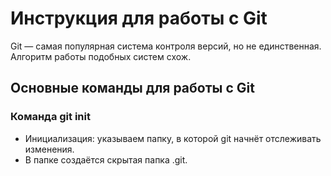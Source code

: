 # Инструкция для работы с Git

Git — самая популярная система контроля
версий, но не единственная. Алгоритм
работы подобных систем схож.

## Основные команды для работы с Git

### Команда git init
* Инициализация: указываем папку, в которой
git начнёт отслеживать изменения.
* В папке создаётся скрытая папка .git.
